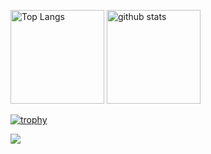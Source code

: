 <p align="left"> 
  <img alt="Top Langs" height="150px" src="https://github-readme-stats.vercel.app/api/top-langs/?username=yamazaki-hidekuni&layout=compact&show_icons=true&theme=onedark" />
  <img alt="github stats" height="150px" src="https://github-readme-stats.vercel.app/api?username=yamazaki-hidekuni&theme=onedark&show_icons=ture" />
</p>

[![trophy](https://github-profile-trophy.vercel.app/?username=yamazaki-hidekuni&theme=onedark&column=7
)](https://github.com/ryo-ma/github-profile-trophy)

<a href="https://qiita.com/yamazaki_25">
  <img src="https://img.shields.io/badge/yamazaki-Qiita-55C500.svg?logo=qiita&style=plastic">
</a>
 
<!-- 
## ポートフォリオ

#### 就労移行支援ITスクール金沢　よくある質問(非公式)「[よくある質問](https://school-faq.netlify.app/)」

https://user-images.githubusercontent.com/98888061/220252133-e7854fec-83df-46d1-9ef1-7b27bf1a1d0f.mov  

#### 共同開発題材の提案「[みんなでコーディングしたサイト一覧]([https://school-faq.netlify.app/](https://coding-together.netlify.app/))」
 -->
